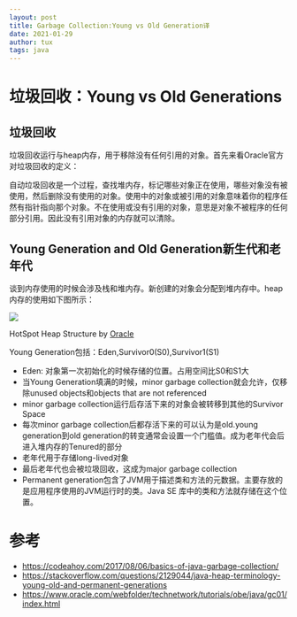 ```yaml
---
layout: post
title: Garbage Collection:Young vs Old Generation译
date: 2021-01-29
author: tux
tags: java
---
```


# 垃圾回收：Young vs Old Generations

## 垃圾回收

垃圾回收运行与heap内存，用于移除没有任何引用的对象。首先来看Oracle官方对垃圾回收的定义：

自动垃圾回收是一个过程，查找堆内存，标记哪些对象正在使用，哪些对象没有被使用，然后删除没有使用的对象。使用中的对象或被引用的对象意味着你的程序任然有指针指向那个对象。不在使用或没有引用的对象，意思是对象不被程序的任何部分引用。因此没有引用对象的内存就可以清除。

## Young Generation and Old Generation新生代和老年代

谈到内存使用的时候会涉及栈和堆内存。新创建的对象会分配到堆内存中。heap内存的使用如下图所示：

![](https://miro.medium.com/max/875/1*XXqPGJCxQfri7qE_GrSB8Q.png)

HotSpot Heap Structure by [Oracle](https://www.oracle.com/webfolder/technetwork/tutorials/obe/java/gc01/index.html)

Young Generation包括：Eden,Survivor0(S0),Survivor1(S1)

- Eden: 对象第一次初始化的时候存储的位置。占用空间比S0和S1大
- 当Young Generation填满的时候，minor garbage collection就会允许，仅移除unused objects和objects that are not referenced
- minor garbage collection运行后存活下来的对象会被转移到其他的Survivor Space
- 每次minor garbage collection后都存活下来的可以认为是old.young generation到old generation的转变通常会设置一个门槛值。成为老年代会后进入堆内存的Tenured的部分
- 老年代用于存储long-lived对象
- 最后老年代也会被垃圾回收，这成为major garbage collection
- Permanent generation包含了JVM用于描述类和方法的元数据。主要存放的是应用程序使用的JVM运行时的类。Java SE 库中的类和方法就存储在这个位置。

# 参考

- https://codeahoy.com/2017/08/06/basics-of-java-garbage-collection/
- https://stackoverflow.com/questions/2129044/java-heap-terminology-young-old-and-permanent-generations
- https://www.oracle.com/webfolder/technetwork/tutorials/obe/java/gc01/index.html

